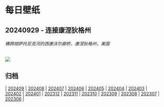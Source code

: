 # 每日壁纸

## 20240929 - 连接康涅狄格州

###### 横跨胡萨托尼克河的西康沃尔廊桥，康涅狄格州，美国

![](https://www.bing.com/th?id=OHR.ConnecticutBridge_ZH-CN4957862425_UHD.jpg)

## 归档

| [202409](/202409/README.md)
| [202408](/202408/README.md)
| [202407](/202407/README.md)
| [202406](/202406/README.md)
| [202405](/202405/README.md)
| [202404](/202404/README.md)
| [202403](/202403/README.md)
| [202402](/202402/README.md)
| [202401](/202401/README.md)
| [202312](/202312/README.md)
| [202311](/202311/README.md)
| [202310](/202310/README.md)
| [202309](/202309/README.md)
| [202308](/202308/README.md)
| [202307](/202307/README.md)
| [202306](/202306/README.md)
|